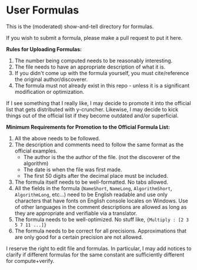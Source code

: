 # User Formulas

This is the (moderated) show-and-tell directory for formulas.

If you wish to submit a formula, please make a pull request to put it here.


**Rules for Uploading Formulas:**

1. The number being computed needs to be reasonably interesting.
2. The file needs to have an appropriate description of what it is.
3. If you didn't come up with the formula yourself, you must cite/reference the original author/discoverer.
4. The formula must not already exist in this repo - unless it is a significant modification or optimization.

If I see something that I really like, I may decide to promote it into the official list that gets distributed with y-cruncher.
Likewise, I may decide to kick things out of the official list if they become outdated and/or superficial.

**Minimum Requirements for Promotion to the Official Formula List:**
1. All the above needs to be followed.
2. The description and comments need to follow the same format as the official examples.
   - The author is the the author of the file. (not the discoverer of the algorithm)
   - The date is when the file was first made.
   - The first 50 digits after the decimal place must be included.
3. The formula itself needs to be well-formatted. No tabs allowed.
4. All the fields in the formula (`NameShort`, `NameLong`, `AlgorithmShort`, `AlgorithmLong`, etc...) need to be English readable and use only characters that have fonts on English console locales on Windows.
Use of other languages in the comment descriptions are allowed as long as they are appropriate and verifiable via a translator.
5. The formula needs to be well-optimized. No stuff like, `{Multiply : [2 3 5 7 11 ...]}`
6. The formula needs to be correct for all precisions. Approximations that are only good for a certain precision are not allowed.

I reserve the right to edit file and formulas.
In particular, I may add notices to clarify if different formulas for the same constant are sufficiently different for compute+verify.
